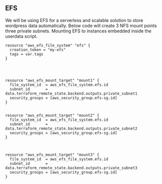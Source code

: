 ## EFS
We will be using EFS for a serverless and scalable solution to store wordpress data automatically. Below code will create 3 NFS mount points three private subnets. Mounting EFS to instances embedded inside the userdata script.

```
resource "aws_efs_file_system" "efs" {
  creation_token = "my-efs"
  tags = var.tags
}




resource "aws_efs_mount_target" "mount1" {
  file_system_id  = aws_efs_file_system.efs.id
  subnet_id       = data.terraform_remote_state.backend.outputs.private_subnet1
  security_groups = [aws_security_group.efs-sg.id]
}


resource "aws_efs_mount_target" "mount2" {
  file_system_id  = aws_efs_file_system.efs.id
  subnet_id       = data.terraform_remote_state.backend.outputs.private_subnet2
  security_groups = [aws_security_group.efs-sg.id]
}



resource "aws_efs_mount_target" "mount3" {
  file_system_id  = aws_efs_file_system.efs.id
  subnet_id       = data.terraform_remote_state.backend.outputs.private_subnet3
  security_groups = [aws_security_group.efs-sg.id]
}

```